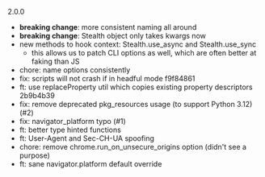 2.0.0
 - __breaking change__: more consistent naming all around
 - __breaking change__: Stealth object only takes kwargs now
 - new methods to hook context: Stealth.use_async and Stealth.use_sync
    - this allows us to patch CLI options as well, which are often better at faking than JS
 - chore: name options consistently
 - fix: scripts will not crash if in headful mode f9f84861
 - ft: use replaceProperty util which copies existing property descriptors 2b9b4b39
 - fix: remove deprecated pkg_resources usage (to support Python 3.12) (#2)
 - fix: navigator_platform typo (#1)
 - ft: better type hinted functions
 - ft: User-Agent and Sec-CH-UA spoofing
 - chore: remove chrome.run_on_unsecure_origins option (didn't see a purpose)
 - ft: sane navigator.platform default override